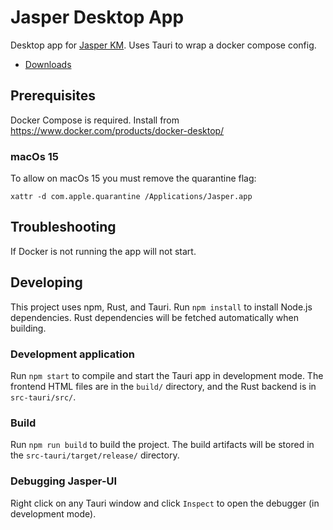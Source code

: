 # Jasper Desktop App
Desktop app for [Jasper KM](https://github.com/cjmalloy/jasper). Uses Tauri to wrap a docker compose config.  

- [Downloads](https://github.com/cjmalloy/jasper-app/releases/latest)

## Prerequisites
Docker Compose is required. Install from https://www.docker.com/products/docker-desktop/

### macOs 15
To allow on macOs 15 you must remove the quarantine flag:
```shell
xattr -d com.apple.quarantine /Applications/Jasper.app
```

## Troubleshooting
If Docker is not running the app will not start.

## Developing
This project uses npm, Rust, and Tauri. Run `npm install` to install Node.js dependencies. Rust dependencies will be fetched automatically when building.

### Development application

Run `npm start` to compile and start the Tauri app in development mode. The frontend HTML files are in the `build/` directory, and the Rust backend is in `src-tauri/src/`.

### Build

Run `npm run build` to build the project. The build artifacts will be stored in the `src-tauri/target/release/` directory.

### Debugging Jasper-UI

Right click on any Tauri window and click `Inspect` to open the debugger (in development mode).
